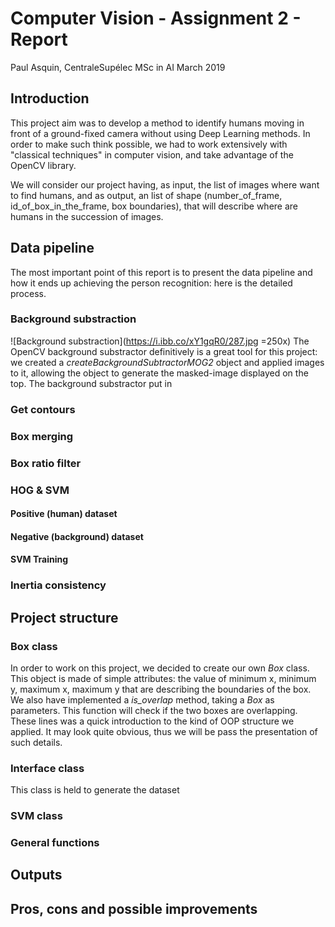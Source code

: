 # Computer Vision - Assignment 2 - Report 
Paul Asquin, CentraleSupélec MSc in AI March 2019

## Introduction
This project aim was to develop a method to identify humans moving in front of a ground-fixed camera without using Deep Learning methods. In order to make such think possible, we had to work extensively with "classical techniques" in computer vision, and take advantage of the OpenCV library.

We will consider our project having, as input, the list of images where want to find humans, and as output, an list of shape (number_of_frame, id_of_box_in_the_frame, box boundaries), that will describe where are humans in the succession of images.

## Data pipeline
The most important point of this report is to present the data pipeline and how it ends up achieving the person recognition: here is the detailed process.

### Background  substraction
![Background substraction](https://i.ibb.co/xY1gqR0/287.jpg =250x)
The OpenCV background substractor definitively is a great tool for this project: we created a _createBackgroundSubtractorMOG2_ object and applied images to it, allowing the object to generate the masked-image displayed on the top. The background substractor put in 

### Get contours

### Box merging

### Box ratio filter

### HOG & SVM
#### Positive (human) dataset
#### Negative (background) dataset

#### SVM Training

### Inertia consistency

## Project structure

### Box class
In order to work on this project, we decided to create our own _Box_ class. This object is made of simple attributes: the value of minimum x, minimum y, maximum x, maximum y that are describing the boundaries of the box. We also have implemented a _is_overlap_ method, taking a _Box_ as parameters. This function will check if the two boxes are overlapping. These lines was a quick introduction to the kind of OOP structure we applied. It may look quite obvious, thus we will be pass the presentation of such details.

### Interface class
This class is held to generate the dataset

### SVM class

### General functions

## Outputs

## Pros, cons and possible improvements
<!--stackedit_data:
eyJoaXN0b3J5IjpbMTM0MTg5MDUwLC0xMTI0Mjg1MjgwLC03NT
g5ODg4MzBdfQ==
-->